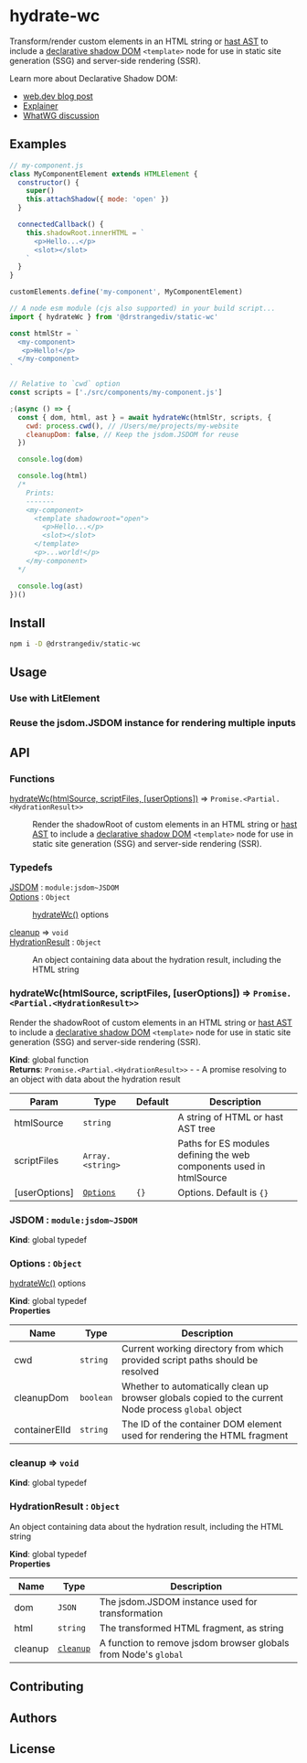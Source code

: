 # hydrate-wc

Transform/render custom elements in an HTML string or [hast AST](https://github.com/syntax-tree/hast) to include a [declarative shadow DOM](https://github.com/mfreed7/declarative-shadow-dom/blob/master/README.md) `<template>` node for use in static site generation (SSG) and server-side rendering (SSR).

Learn more about Declarative Shadow DOM:

- [web.dev blog post](https://web.dev/declarative-shadow-dom/)
- [Explainer](https://github.com/mfreed7/declarative-shadow-dom/blob/master/README.md)
- [WhatWG discussion](https://github.com/whatwg/dom/issues/831)

## Examples

```javascript
// my-component.js
class MyComponentElement extends HTMLElement {
  constructor() {
    super()
    this.attachShadow({ mode: 'open' })
  }

  connectedCallback() {
    this.shadowRoot.innerHTML = `
      <p>Hello...</p>
      <slot></slot>
    `
  }
}

customElements.define('my-component', MyComponentElement)
```

```javascript
// A node esm module (cjs also supported) in your build script...
import { hydrateWc } from '@drstrangediv/static-wc'

const htmlStr = `
  <my-component>
   <p>Hello!</p> 
  </my-component>
`

// Relative to `cwd` option
const scripts = ['./src/components/my-component.js']

;(async () => {
  const { dom, html, ast } = await hydrateWc(htmlStr, scripts, {
    cwd: process.cwd(), // /Users/me/projects/my-website
    cleanupDom: false, // Keep the jsdom.JSDOM for reuse
  })

  console.log(dom)

  console.log(html)
  /*
    Prints:
    -------
    <my-component>
      <template shadowroot="open">
        <p>Hello...</p>
        <slot></slot> 
      </template>
      <p>...world!</p> 
    </my-component>
  */

  console.log(ast)
})()
```

## Install

```sh
npm i -D @drstrangediv/static-wc
```

## Usage

### Use with LitElement

### Reuse the jsdom.JSDOM instance for rendering multiple inputs

## API

<!-- api -->

### Functions

<dl>
<dt><a href="#hydrateWc">hydrateWc(htmlSource, scriptFiles, [userOptions])</a> ⇒ <code>Promise.&lt;Partial.&lt;HydrationResult&gt;&gt;</code></dt>
<dd><p>Render the shadowRoot of custom elements in an HTML string or <a href="https://github.com/syntax-tree/hast">hast
AST</a> to include a <a href="https://github.com/mfreed7/declarative-shadow-dom/blob/master/README.md">declarative shadow
DOM</a> <code>&lt;template&gt;</code> node
for use in static site generation (SSG) and server-side rendering (SSR).</p>
</dd>
</dl>

### Typedefs

<dl>
<dt><a href="#JSDOM">JSDOM</a> : <code>module:jsdom~JSDOM</code></dt>
<dd></dd>
<dt><a href="#Options">Options</a> : <code>Object</code></dt>
<dd><p><a href="#hydrateWc">hydrateWc()</a> options</p>
</dd>
<dt><a href="#cleanup">cleanup</a> ⇒ <code>void</code></dt>
<dd></dd>
<dt><a href="#HydrationResult">HydrationResult</a> : <code>Object</code></dt>
<dd><p>An object containing data about the hydration result,
  including the HTML string</p>
</dd>
</dl>

<a name="hydrateWc"></a>

### hydrateWc(htmlSource, scriptFiles, [userOptions]) ⇒ <code>Promise.&lt;Partial.&lt;HydrationResult&gt;&gt;</code>

Render the shadowRoot of custom elements in an HTML string or [hast
AST](https://github.com/syntax-tree/hast) to include a [declarative shadow
DOM](https://github.com/mfreed7/declarative-shadow-dom/blob/master/README.md) `<template>` node
for use in static site generation (SSG) and server-side rendering (SSR).

**Kind**: global function  
**Returns**: <code>Promise.&lt;Partial.&lt;HydrationResult&gt;&gt;</code> - - A promise resolving to an object with data about
the hydration result

| Param         | Type                              | Default         | Description                                                         |
| ------------- | --------------------------------- | --------------- | ------------------------------------------------------------------- |
| htmlSource    | <code>string</code>               |                 | A string of HTML or hast AST tree                                   |
| scriptFiles   | <code>Array.&lt;string&gt;</code> |                 | Paths for ES modules defining the web components used in htmlSource |
| [userOptions] | [<code>Options</code>](#Options)  | <code>{}</code> | Options. Default is `{}`                                            |

<a name="JSDOM"></a>

### JSDOM : <code>module:jsdom~JSDOM</code>

**Kind**: global typedef  
<a name="Options"></a>

### Options : <code>Object</code>

[hydrateWc()](#hydrateWc) options

**Kind**: global typedef  
**Properties**

| Name          | Type                 | Description                                                                                          |
| ------------- | -------------------- | ---------------------------------------------------------------------------------------------------- |
| cwd           | <code>string</code>  | Current working directory from which provided script paths should be resolved                        |
| cleanupDom    | <code>boolean</code> | Whether to automatically clean up browser globals copied to the current Node process `global` object |
| containerElId | <code>string</code>  | The ID of the container DOM element used for rendering the HTML fragment                             |

<a name="cleanup"></a>

### cleanup ⇒ <code>void</code>

**Kind**: global typedef  
<a name="HydrationResult"></a>

### HydrationResult : <code>Object</code>

An object containing data about the hydration result,
including the HTML string

**Kind**: global typedef  
**Properties**

| Name    | Type                             | Description                                                     |
| ------- | -------------------------------- | --------------------------------------------------------------- |
| dom     | <code>JSON</code>                | The jsdom.JSDOM instance used for transformation                |
| html    | <code>string</code>              | The transformed HTML fragment, as string                        |
| cleanup | [<code>cleanup</code>](#cleanup) | A function to remove jsdom browser globals from Node's `global` |

<!-- /api -->

## Contributing

## Authors

## License
